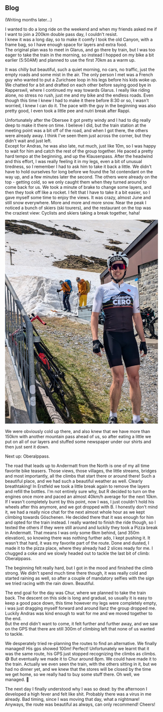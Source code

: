 ## Blog
(Writing months later...)

I wanted to do a long ride on the weekend and when my friends asked me if I want to join a 200km double pass day, I couldn't resist.  
I knew it was a long day, so to make it comfy I took the old Canyon, with a frame bag, so I have enough space for layers and extra food.  
The original plan was to meet in Glarus, and go there by train, but I was too eager to take the train in the morning, so instead I hopped on my bike a bit earlier (5:50AM) and planned to use the first 70km as a warm up.

It was chilly but beautiful, such a quiet morning, no cars, no traffic, just the empty roads and some mist in the air. The only person I met was a French guy who wanted to put a Zurichsee loop in his legs before his kids woke up. We chatted for a bit and drafted on each other before saying good bye in Rapperswil, where I continued my way towards Glarus.
I really like riding alone, no stress no rush, just me and my bike and the endless roads. Even though this time I knew I had to make it there before 8:30 or so, I wasn't worried, I knew I can do it. The pace with the guy in the beginning was also pretty good, I even took a little pee and nutri break after Rappi.

Unfortunately after the Obersee it got pretty windy and I had to dig really deep to make it there on time. I believe I did, but the train station at the meeting point was a bit off of the road, and when I got there, the others were already away. I think I've seen them just across the corner, but they didn't wait and just left.  
Except for Andras, he was also late, nut much, just like 10m, so I was happy to wait for him and catch the rest of the group together. He paced a pretty hard tempo at the beginning, and up the Klausenpass. After the headwind and this effort, I was really feeling it in my legs, even a bit of unusual tiredness, so I remember I had to ask him to take it back a little.
We didn't have to hold ourselves for long before we found the 1st contendant on the way up, and a few minutes later the second. The others were already on the top - getting cold, so we only caught them when they turned around to come back for us.
We took a minute of brake to change some layers, and then they took off like a rocket. I felt that I have to take it a bit easier, so I gave myself some time to enjoy the views. It was crazy, almost June and still snow everywhere. More and more and more snow. Near the peak I noticed a bunch of skiers (ski tourers), and the restaurant on the top was the craziest view: 
Cyclists and skiers taking a break together, haha!

![ski_bike](maps/trips/ride_20240526/img/img_10.jpg)

We were obviously cold up there, and also knew that we have more than 150km with another mountain pass ahead of us, so after eating a little we put on all of our layers and stuffed some newspaper under our shirts and then just sent it down.

Next up: Oberalppass. 

The road that leads up to Andermatt from the North is one of my all time favorite bike teasers. Those views, those villages, the little streams, bridges and most importantly, all the climbs that start there or around there! Such a beautiful place, and we had such a beautiful weather as well. Clearly breathtaking!
In Erstfeld we took a little break again to remove the layers and refill the bottles. I'm not entirely sure why, but R decided to turn on the engines once more and paced an almost 40km/h average for the next 10km. If I wasn't completely burnt by this point, now I was, I just couldn't hold his wheels after this anymore, and we got dropped with B. 
I honestly don't mind it, we had a really nice chat for the next almost whole hour as we kept climbing towards Göschenen. He decided there that it was enough for him and opted for the train instead. 
I really wanted to finish the ride though, so I texted the others if they were still around and luckily they took a Pizza break in Andermatt. That means I was only some 6km behind, (and 350m elevation), so knowing there was nothing further ado, I kept pushing it. It wasn't that hard, it was my favorite part of the route.
Done and dusted, I made it to the pizza place, where they already had 2 slices ready for me. I chugged a coke and we slowly headed out to tackle the last bit of climb: Oberalppass.  


The beginning felt really hard, but I got in the mood and finished the climb strong. We didn't spend much time there though, it was really cold and started raining as well, so after a couple of mandatory selfies with the sign we tried racing with the rain down. Beautiful.

The end goal for the day was Chur, where we planned to take the train back. The descent on this side is long and gradual, so usually it is easy to keep a good pace down, this time however my legs were completely empty, i was just dragging myself forward and around Ilanz the group dropped me.
Luckily Andras was kind enough to wait for me and we moved together to the end.  
But the end didn't want to come, it felt further and further away, and we saw on the GPS that there are still 300m of climbing left that none of us wanted to tackle.

We desperately tried re-planning the routes to find an alternative. We finally managed! His gps showed 100m! Perfect! 
Unfortunately we learnt that it was the same route, his GPS just stopped recognizing the climbs as climbs. :sweat_smile:
But eventually we made it to Chur around 8pm. We could have made it to the train. Actually we even seen the train, with the others sitting in it, but we had no dinner yet, and we knew that the stores will be closed by the time we get home, so we really had to buy some stuff there.
Oh well, we managed. :shrug:

The next day I finally understood why I was so dead: by the afternoon I developed a high fever and felt like shit. Probably there was a virus in me already. Bad timing, since I was moving that day, what a nightmare!
Anyways, the route was beautiful as always, can only recommend! Cheers!